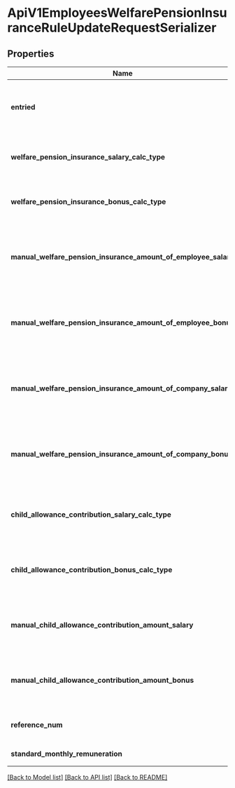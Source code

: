 # ApiV1EmployeesWelfarePensionInsuranceRuleUpdateRequestSerializer

## Properties

Name | Type | Description | Notes
------------ | ------------- | ------------- | -------------
**entried** | Option<**bool**> | 厚生年金保険に加入しているかどうか null不可 | [optional]
**welfare_pension_insurance_salary_calc_type** | Option<**String**> | 給与計算時の厚生年金保険料の計算方法 | [optional]
**welfare_pension_insurance_bonus_calc_type** | Option<**String**> | 賞与計算時の厚生年金保険料の計算方法 | [optional]
**manual_welfare_pension_insurance_amount_of_employee_salary** | Option<**i32**> | 給与計算時の厚生年金保険料の直接指定金額（従業員負担分） | [optional]
**manual_welfare_pension_insurance_amount_of_employee_bonus** | Option<**i32**> | 賞与計算時の厚生年金保険料の直接指定金額（従業員負担分） | [optional]
**manual_welfare_pension_insurance_amount_of_company_salary** | Option<**f32**> | 給与計算時の厚生年金保険料の直接指定金額（会社負担分） | [optional]
**manual_welfare_pension_insurance_amount_of_company_bonus** | Option<**f32**> | 賞与計算時の厚生年金保険料の直接指定金額（会社負担分） | [optional]
**child_allowance_contribution_salary_calc_type** | Option<**String**> | 給与計算時の子ども・子育て拠出金の計算方法 | [optional]
**child_allowance_contribution_bonus_calc_type** | Option<**String**> | 賞与計算時の子ども・子育て拠出金の計算方法 | [optional]
**manual_child_allowance_contribution_amount_salary** | Option<**f32**> | 給与計算時の子ども・子育て拠出金の直接指定金額 | [optional]
**manual_child_allowance_contribution_amount_bonus** | Option<**f32**> | 賞与計算時の子ども・子育て拠出金の直接指定金額 | [optional]
**reference_num** | Option<**String**> | 厚生年金保険の被保険者整理番号 | [optional]
**standard_monthly_remuneration** | **i32** | 標準報酬月額 null不可 | 

[[Back to Model list]](../README.md#documentation-for-models) [[Back to API list]](../README.md#documentation-for-api-endpoints) [[Back to README]](../README.md)


